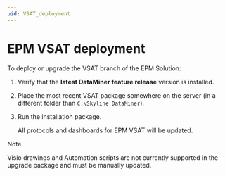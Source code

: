```yaml
---
uid: VSAT_deployment
---
```


# EPM VSAT deployment

To deploy or upgrade the VSAT branch of the EPM Solution:

1. Verify that the **latest DataMiner feature release** version is installed.

1. Place the most recent VSAT package somewhere on the server (in a different folder than `C:\Skyline DataMiner`).

1. Run the installation package.

   All protocols and dashboards for EPM VSAT will be updated.

> [!NOTE]
> Visio drawings and Automation scripts are not currently supported in the upgrade package and must be manually updated.
